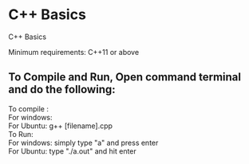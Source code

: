 # C++ Basics
C++ Basics </br>

Minimum requirements: C++11 or above  </br>

## To Compile and Run, Open command terminal and do the following:
To compile : </br>
For windows: </br>
For Ubuntu: g++ [filename].cpp </br>
To Run: </br>
For windows: simply type "a" and press enter  </br>
For Ubuntu: type "./a.out" and hit enter  </br>
